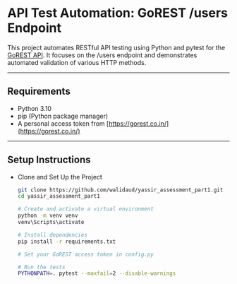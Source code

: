 # API Test Automation: GoREST /users Endpoint

This project automates RESTful API testing using Python and pytest for the [GoREST API](https://gorest.co.in/). It focuses on the /users endpoint and demonstrates automated validation of various HTTP methods.

---

## Requirements

- Python 3.10
- pip (Python package manager)
- A personal access token from [https://gorest.co.in/](https://gorest.co.in/)

---

## Setup Instructions

-  Clone and Set Up the Project
   ```bash
   git clone https://github.com/walidaud/yassir_assessment_part1.git
   cd yassir_assessment_part1

   # Create and activate a virtual environment
   python -m venv venv
   venv\Scripts\activate

   # Install dependencies
   pip install -r requirements.txt

   # Set your GoREST access token in config.py

   # Run the tests
   PYTHONPATH=. pytest --maxfail=2 --disable-warnings